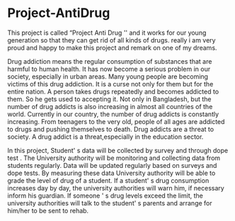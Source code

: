 # Project-AntiDrug

This project is called “Project Anti Drug '' and it works for our young generation so that they can get rid of all kinds of drugs. really i am very proud and happy to make this project and remark on one of my dreams.

Drug addiction means the regular consumption of substances that are harmful to human health. It has now become a serious problem in our society, especially in urban areas. Many young people are becoming victims of this drug addiction. It is a curse not only for them but for the entire nation. A person takes drugs repeatedly and becomes addicted to them. So he gets used to accepting it. Not only in Bangladesh, but the number of drug addicts is also increasing in almost all countries of the world.
Currently in our country, the number of drug addicts is constantly increasing. From teenagers to the very old, people of all ages are addicted to drugs and pushing themselves to death. Drug addicts are a threat to society. A drug addict is a threat,especially in the education sector.

In this project, Student' s data will be collected by survey and through dope test . The University authority will be monitoring and collecting data from students regularly. Data will be updated regularly based on surveys and dope tests. By measuring these data University authority will be able to grade the level of drug of a student. If a student' s drug consumption increases day by day, the university authorities will warn him, if necessary inform his guardian. If someone ' s drug levels exceed the limit, the university authorities will talk to the student' s parents and arrange for him/her to be sent to rehab.
